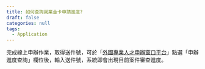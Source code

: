```yaml
---
title: 如何查詢就業金卡申請進度?
draft: false
categories: null
tags:
  - Application
---
```

完成線上申辦作業，取得送件號，可於「[外國專業人才申辦窗口平台](https://coa.immigration.gov.tw/coa-frontend/four-in-one/entry/)」點選「申辦進度查詢」欄位後，輸入送件號，系統即會出現目前案件審查進度。
